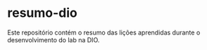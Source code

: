# resumo-dio
Este repositório contém o resumo das lições aprendidas durante o desenvolvimento do lab na DIO.
